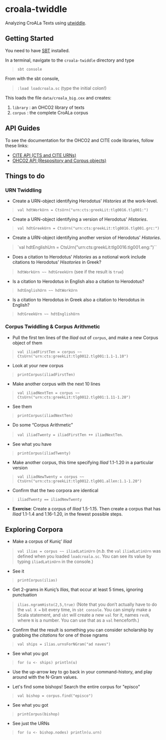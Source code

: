 # croala-twiddle

Analyzing CroALa Texts using [utwiddle](https://github.com/neelsmith/utwiddle).

## Getting Started

You need to have [SBT](http://www.scala-sbt.org) installed.

In a terminal, navigate to the `croala-twiddle` directory and type

> `sbt console`

From with the sbt console,

> `:load loadcroala.sc` (type the initial colon!)

This loads the file `data/croala_big.cex` and creates:

1. `library` : an OHCO2 library of texts
1. `corpus` : the complete CroALa corpus

## API Guides

To see the documentation for the OHCO2 and CITE code libraries, follow these links:

- [CITE API (CTS and CITE URNs)](apis/cite/index.html)
- [OHCO2 API (Respository and Corpus objects)](apis/ohco2/index.html)

## Things to do

### URN Twiddling

- Create a URN-object identifying Herodotus' *Histories* at the work-level.

> `val hdtWorkUrn = CtsUrn("urn:cts:greekLit:tlg0016.tlg001:")`

- Create a URN-object identifying a version of Herodotus' *Histories*.

> `val hdtGreekUrn = CtsUrn("urn:cts:greekLit:tlg0016.tlg001.grc:")`

- Create a URN-object identifying another version of Herodotus' *Histories*.

>	`val hdtEnglishUrn = CtsUrn("urn:cts:greekLit:tlg0016.tlg001.eng:")``

- Does a citation to Herodotus’ *Histories* as a notional work include citations to Herodotus’ *Hisotories* in Greek?

> `hdtWorkUrn ~~ hdtGreekUrn` (see if the result is `true`)

- Is a citation to Herodotus in English also a citation to Herodotus?

> `hdtEnglishUrn ~~ hdtWorkUrn`

- Is a citation to Herodotus in Greek also a citation to Herodotus in English?

> `hdtGreekUrn ~~ hdtEnglishUrn`

### Corpus Twiddling & Corpus Arithmetic

- Pull the first ten lines of the *Iliad* out of `corpus`, and make a new Corpus object of them

> `val iliadFirstTen = corpus ~~ CtsUrn("urn:cts:greekLit:tlg0012.tlg001:1.1-1.10")`

- Look at your new corpus

> `printCorpus(iliadFirstTen)`

- Make another corpus with the next 10 lines

> `val iliadNextTen = corpus ~~ CtsUrn("urn:cts:greekLit:tlg0012.tlg001:1.11-1.20")`

- See them

> `printCorpus(iliadNextTen)`

- Do some “Corpus Arithmetic”

> `val iliadTwenty = iliadFirstTen ++ iliadNextTen`.

- See what you have

> `printCorpus(iliadTwenty)`

- Make another corpus, this time specifying *Iliad* 1.1-1.20 in a particular version

> `val iliadNewTwenty = corpus ~~ CtsUrn("urn:cts:greekLit:tlg0012.tlg001.allen:1.1-1.20")`

- Confirm that the two corpora are identical

> `iliadTwenty == iliadNewTwenty`

- **Exercise**: Create a corpus of *Iliad* 1.5-1.15. Then create a corpus that has *Iliad* 1.1-1.4 and 1.16-1.20, in the fewest possible steps.

## Exploring Corpora

- Make a corpus of Kuniç’ *Iliad*

> `val ilias = corpus ~~ iliadLatinUrn` (*n.b.* the `val` `iliadLatinUrn` was defined when you loaded `loadcroala.sc`. You can see its value by typing `iliadLatinUrn` in the console.)

- See it

> `printCorpus(ilias)`

- Get 2-grams in Kuniç’s *Ilias*, that occur at least 5 times, ignoring punctuation

> `ilias.ngramHisto(2,5,true)` (Note that you don’t actually have to do the `val X =` bit every time, in `sbt console`. You can simply make a Scala statement, and `sbt` will create a new `val` for it, names `resN`, where `N` is a number. You can use that as a `val` henceforth.)

- Confirm that the result is something you can consider scholarship by grabbing the *citations* for one of those ngrams

> `val ships = ilias.urnsForNGram("ad naves")`

- See what you got

> `for (u <- ships) println(u)`

- Use the up-arrow key to go back in your command-history, and play around with the N-Gram values.

- Let's find some bishops! Search the entire corpus for "episco"

> `val bishop = corpus.find("episco")`

- See what you got

> `printCorpus(bishop)`

- See just the URNs

> `for (u <- bishop.nodes) println(u.urn)`
